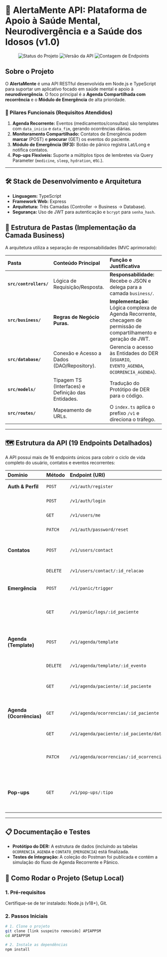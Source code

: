 # 🧠 AlertaMente API: Plataforma de Apoio à Saúde Mental, Neurodivergência e a Saúde dos Idosos (v1.0)

<p align="center">
  <img src="https://img.shields.io/badge/Status-Planejamento%20e%20Arquitetura%20Finalizados-success" alt="Status do Projeto">
  <img src="https://img.shields.io/badge/Versão-v1.0-green" alt="Versão da API">
  <img src="https://img.shields.io/badge/Endpoints%20Planejados-19+-orange" alt="Contagem de Endpoints">
</p>

## Sobre o Projeto

O **AlertaMente** é uma API RESTful desenvolvida em Node.js e TypeScript para suportar um aplicativo focado em saúde mental e apoio à **neurodivergência**. O foco principal é a **Agenda Compartilhada com recorrência** e o **Módulo de Emergência** de alta prioridade.

### 🌟 Pilares Funcionais (Requisitos Atendidos)

1.  **Agenda Recorrente:** Eventos (medicamentos/consultas) são templates com `data_inicio` e `data_fim`, gerando ocorrências diárias.
2.  **Monitoramento Compartilhado:** Contatos de Emergência podem **marcar** (POST) e **procurar** (GET) os eventos do paciente.
3.  **Módulo de Emergência (RF3):** Botão de pânico registra Lat/Long e notifica contatos.
4.  **Pop-ups Flexíveis:** Suporte a múltiplos tipos de lembretes via Query Parameter (`medicine`, `sleep`, `hydration`, etc.).

---

## 🛠️ Stack de Desenvolvimento e Arquitetura

* **Linguagem:** TypeScript
* **Framework Web:** Express
* **Arquitetura:** Três Camadas (Controller → Business → Database).
* **Segurança:** Uso de JWT para autenticação e `bcrypt` para `senha_hash`.

## 📂 Estrutura de Pastas (Implementação da Camada Business)

A arquitetura utiliza a separação de responsabilidades (MVC aprimorado):

| Pasta | Conteúdo Principal | Função e Justificativa |
| :--- | :--- | :--- |
| **`src/controllers/`** | Lógica de Requisição/Resposta. | **Responsabilidade:** Recebe o JSON e delega para a camada `business/`. |
| **`src/business/`** | **Regras de Negócio Puras.** | **Implementação:** Lógica complexa de Agenda Recorrente, checagem de permissão de compartilhamento e geração de JWT. |
| **`src/database/`** | Conexão e Acesso a Dados (DAO/Repository). | Gerencia o acesso às Entidades do DER (`USUARIO`, `EVENTO_AGENDA`, `OCORRENCIA_AGENDA`). |
| **`src/models/`** | Tipagem TS (Interfaces) e Definição das Entidades. | Tradução do Protótipo de DER para o código. |
| **`src/routes/`** | Mapeamento de URLs. | O `index.ts` aplica o prefixo `/v1` e direciona o tráfego. |

---

## 🗺️ Estrutura da API (19 Endpoints Detalhados)

A API possui mais de 16 endpoints únicos para cobrir o ciclo de vida completo do usuário, contatos e eventos recorrentes:

| Domínio | Método | Endpoint (URI) | Descrição |
| :--- | :--- | :--- | :--- |
| **Auth & Perfil** | `POST` | `/v1/auth/register` | Registro Universal de Usuário. |
| | `POST` | `/v1/auth/login` | Login (Gera Token JWT). |
| | `GET` | `/v1/users/me` | Retorna o perfil do usuário logado. |
| | `PATCH`| `/v1/auth/password/reset` | Redefinição de senha. |
| **Contatos** | `POST` | `/v1/users/contact` | Adicionar um Contato de Emergência (cria relação N:M). |
| | `DELETE` | `/v1/users/contact/:id_relacao` | Remover uma relação de contato. |
| **Emergência** | `POST` | `/v1/panic/trigger` | **CRÍTICO.** Aciona o Botão de Pânico (registra Lat/Long). |
| | `GET` | `/v1/panic/logs/:id_paciente` | Retorna o histórico de acionamentos de pânico do paciente. |
| **Agenda (Template)** | `POST` | `/v1/agenda/template` | Cria o **TEMPLATE** de evento recorrente (`data_inicio`, `data_fim`). |
| | `DELETE` | `/v1/agenda/template/:id_evento` | Deleta o template recorrente. |
| | `GET` | `/v1/agenda/paciente/:id_paciente` | Lista todos os **Templates** de um paciente (uso do Contato). |
| **Agenda (Ocorrências)** | `GET` | `/v1/agenda/ocorrencias/:id_paciente` | **NOVO!** Lista as OCORRÊNCIAS (log diário) de um paciente. |
| | `GET` | `/v1/agenda/paciente/:id_paciente/data/:data` | Filtra ocorrências por data específica. |
| | `PATCH`| `/v1/agenda/ocorrencias/:id_ocorrencia/status` | Marca a ocorrência como **concluída** (o `status_concluido` na tabela `OCORRENCIA_AGENDA`). |
| **Pop-ups** | `GET` | `/v1/pop-ups/:tipo` | Retorna o conteúdo do pop-up. (Cobre tipos como `sono`, `medicine`, `hydration`, `meditation`, `event`). |

---

## 📋 Documentação e Testes

* **Protótipo do DER:** A estrutura de dados (incluindo as tabelas `OCORRENCIA_AGENDA` e `CONTATO_EMERGENCIA`) está finalizada.
* **Testes de Integração:** A coleção do Postman foi publicada e contém a simulação do fluxo de Agenda Recorrente e Pânico.

## 🚀 Como Rodar o Projeto (Setup Local)

### 1. Pré-requisitos

Certifique-se de ter instalado: Node.js (v18+), Git.

### 2. Passos Iniciais

```bash
# 1. Clone o projeto
git clone [link suspeito removido] APIAPPSM
cd APIAPPSM

# 2. Instale as dependências
npm install